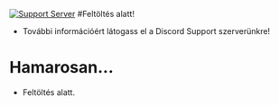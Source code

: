 [![Support Server](https://i.imgur.com/3CDbHx5.png)](https://discord.gg/C83h4Sk)
#Feltöltés alatt!

- További információért látogass el a Discord Support szerverünkre!

# Hamarosan...
- Feltöltés alatt.
